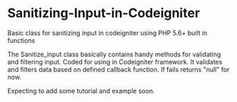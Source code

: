# Sanitizing-Input-in-Codeigniter
Basic class for sanitizing input in codeigniter using PHP 5.6+ built in functions

The Sanitize_input class basically contains handy methods for validating and filtering input. Coded for using in Codeigniter framework. It validates and filters data based on defined callback function. If fails returns "null" for now.


Expecting to add some tutorial and example soon. 
